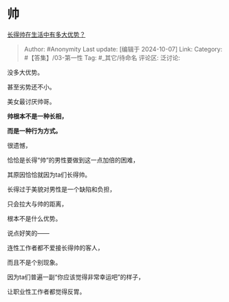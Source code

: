 # 帅
[长得帅在生活中有多大优势？](https://www.zhihu.com/question/501124785/answer/4345281258)

> Author: #Anonymity
> Last update: [编辑于 2024-10-07]
> Link:
> Category: #【答集】/03-第一性 
> Tag: #_其它/待命名 
> 评论区:
> 泛讨论:

没多大优势。

甚至劣势还不小。

美女最讨厌帅哥。

**帅根本不是一种长相，**

**而是一种行为方式。**

很遗憾，

恰恰是长得“帅”的男性要做到这一点加倍的困难，

其原因恰恰就因为ta们长得帅。

长得过于美貌对男性是一个缺陷和负担，

只会拉大与帅的距离，

根本不是什么优势。

说点好笑的——

连性工作者都不爱接长得帅的客人，

而且不是个别现象。

因为ta们普遍一副“你应该觉得非常幸运吧”的样子，

让职业性工作者都觉得反胃。